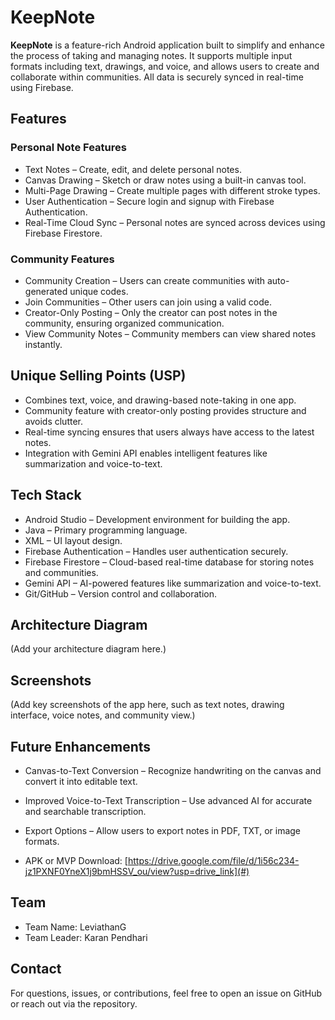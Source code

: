 # KeepNote

**KeepNote** is a feature-rich Android application built to simplify and enhance the process of taking and managing notes. It supports multiple input formats including text, drawings, and voice, and allows users to create and collaborate within communities. All data is securely synced in real-time using Firebase.

## Features

### Personal Note Features
- Text Notes – Create, edit, and delete personal notes.
- Canvas Drawing – Sketch or draw notes using a built-in canvas tool.
- Multi-Page Drawing – Create multiple pages with different stroke types.
- User Authentication – Secure login and signup with Firebase Authentication.
- Real-Time Cloud Sync – Personal notes are synced across devices using Firebase Firestore.

### Community Features
- Community Creation – Users can create communities with auto-generated unique codes.
- Join Communities – Other users can join using a valid code.
- Creator-Only Posting – Only the creator can post notes in the community, ensuring organized communication.
- View Community Notes – Community members can view shared notes instantly.

## Unique Selling Points (USP)

- Combines text, voice, and drawing-based note-taking in one app.
- Community feature with creator-only posting provides structure and avoids clutter.
- Real-time syncing ensures that users always have access to the latest notes.
- Integration with Gemini API enables intelligent features like summarization and voice-to-text.

## Tech Stack

- Android Studio – Development environment for building the app.
- Java – Primary programming language.
- XML – UI layout design.
- Firebase Authentication – Handles user authentication securely.
- Firebase Firestore – Cloud-based real-time database for storing notes and communities.
- Gemini API – AI-powered features like summarization and voice-to-text.
- Git/GitHub – Version control and collaboration.

## Architecture Diagram

(Add your architecture diagram here.)

## Screenshots

(Add key screenshots of the app here, such as text notes, drawing interface, voice notes, and community view.)

## Future Enhancements

- Canvas-to-Text Conversion – Recognize handwriting on the canvas and convert it into editable text.
- Improved Voice-to-Text Transcription – Use advanced AI for accurate and searchable transcription.
- Export Options – Allow users to export notes in PDF, TXT, or image formats.

- APK or MVP Download: [https://drive.google.com/file/d/1i56c234-jz1PXNF0YneX1j9bmHSSV_ou/view?usp=drive_link](#)


## Team

- Team Name: LeviathanG
- Team Leader: Karan Pendhari

## Contact

For questions, issues, or contributions, feel free to open an issue on GitHub or reach out via the repository.
